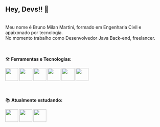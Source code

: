 ## Hey, Devs!! :wave:
<br>
Meu nome é Bruno Milan Martini, formado em Engenharia Civil e apaixonado por tecnologia.
<br>
No momento trabalho como Desenvolvedor Java Back-end, freelancer.


<br><br>
:hammer_and_wrench: **Ferramentas e Tecnologias:**

<img src="https://cdn.jsdelivr.net/gh/devicons/devicon/icons/java/java-original.svg" width="40" height="40"/> <img src="https://cdn.jsdelivr.net/gh/devicons/devicon/icons/spring/spring-original-wordmark.svg" width="40" height="40"/> <img src="https://cdn.jsdelivr.net/gh/devicons/devicon/icons/apache/apache-original.svg" width="40" height="40"/> <img src="https://cdn.jsdelivr.net/gh/devicons/devicon/icons/mysql/mysql-original-wordmark.svg" width="40" height="40"/> <img src="https://cdn.jsdelivr.net/gh/devicons/devicon/icons/linux/linux-original.svg" width="40" height="40"/> <img src="https://cdn.jsdelivr.net/gh/devicons/devicon/icons/fedora/fedora-original.svg" width="40" height="40"/>
          

<br><br>
:books: **Atualmente estudando:**

<img src="https://cdn.jsdelivr.net/gh/devicons/devicon/icons/git/git-plain.svg" width="40" height="40"/> <img src="https://cdn.jsdelivr.net/gh/devicons/devicon/icons/github/github-original.svg" width="40" height="40"/> <img src="https://cdn.jsdelivr.net/gh/devicons/devicon/icons/docker/docker-original.svg" width="40" height="40"/>
          
          
           
          
      
          
          
          
          
          
          
